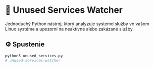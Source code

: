 # 🧯 Unused Services Watcher

Jednoduchý Python nástroj, ktorý analyzuje systemd služby vo vašom Linux systéme a upozorní na neaktívne alebo zakázané služby.

## ⚙️ Spustenie

```bash
python3 unused_services.py
# unused-services-watcher
